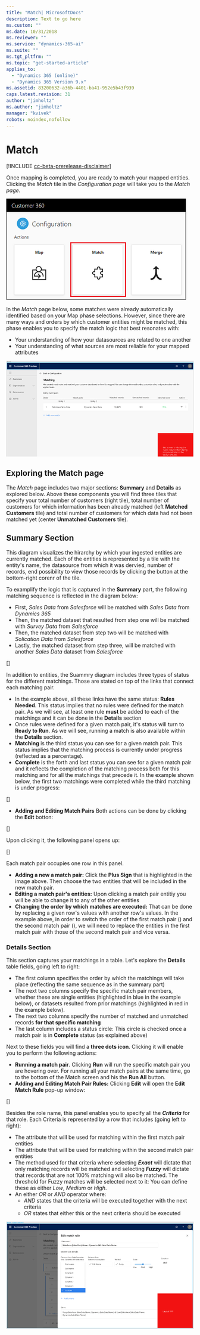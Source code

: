```yaml
---
title: "Match| MicrosoftDocs"
description: Text to go here
ms.custom: ""
ms.date: 10/31/2018
ms.reviewer: ""
ms.service: "dynamics-365-ai"
ms.suite: ""
ms.tgt_pltfrm: ""
ms.topic: "get-started-article"
applies_to: 
  - "Dynamics 365 (online)"
  - "Dynamics 365 Version 9.x"
ms.assetid: 83200632-a36b-4401-ba41-952e5b43f939
caps.latest.revision: 31
author: "jimholtz"
ms.author: "jimholtz"
manager: "kvivek"
robots: noindex,nofollow
---
```

# Match

[!INCLUDE [cc-beta-prerelease-disclaimer](../includes/cc-beta-prerelease-disclaimer.md)]

Once mapping is completed, you are ready to match your mapped entities. Clicking the *Match* tile in the *Configuration page* will take you to the *Match page*.

![match-tile.png](media/match-tile.png)

In the *Match* page below, some matches were already automatically identified based on your Map phase selections. However, since there are many ways and orders by which customer entities might be matched, this phase enables you to specify the match logic that best resonates with:
- Your understanding of how your datasources are related to one another
- Your understanding of what sources are most reliable for your mapped attributes

![match.png](media/match.png)

## Exploring the Match page
The *Match* page includes two major sections: **Summary** and **Details** as explored below. Above these components you will find three tiles that specify your total number of customers (right tile), total number of customers for which information has been already matched (left **Matched Customers** tile) and total number of customers for which data had not been matched yet (center **Unmatched Customers** tile).   

## Summary Section
This diagram visualizes the hirarchy by which your ingested entities are currently matched. Each of the entities is represented by a tile with the entity's name, the datasource from which it was dervied, number of records, end possibility to view those records by clicking the button at the bottom-right corenr of the tile.                                

To examplify the logic that is captured in the **Summary** part, the following matching sequence is reflected in the diagram below:
- First, *Sales Data* from *Salesforce* will be matched with *Sales Data* from *Dynamics 365*
- Then, the matched dataset that resulted from step one will be matched with *Survey Data* from *Salesforce*
- Then, the matched dataset from step two will be matched with *Solication Data* from *Salesforce*
- Lastly, the matched dataset from step three, will be matched with another *Sales Data* dataset from *Salesforce*
    
[]

In addition to entities, the Suammry diagram includes three types of status for the different matchings. Those are stated on top of the links that connect each matching pair. 
- In the example above, all these links have the same status: **Rules Needed**. This status implies that no rules were defined for the match pair. As we will see, at least one rule **must** be added to each of the matchings and it can be done in the **Details** section
- Once rules were defined for a given match pair, it's status will turn to **Ready to Run**. As we will see, running a match is also available within the **Details** section. 
- **Matching** is the third status you can see for a given match pair. This status implies that the matching process is currently under progress (reflected as a percentage).   
- **Complete** is the forth and last status you can see for a given match pair and it reflects the completion of the matching process both for this matching and for all the matchings that precede it. In the example shown below, the first two matchings were completed while the third matching is under progress:

[]

- **Adding and Editing Match Pairs**
Both actions can be done by clicking the **Edit** botton:

[]

Upon clicking it, the following panel opens up:

[]

Each match pair occupies one row in this panel. 
- **Adding a new a match pair:** Click the **Plus Sign** that is highlighted in the image above. Then choose the two entities that will be included in the new match pair. 
- **Editing a match pair's entities:** Upon clicking a match pair entitiy you will be able to change it to any of the other entities
- **Changing the order by which matches are executed:** That can be done by replacing a given row's values with another row's values. In the example above, in order to switch the order of the first match pair () and the second match pair (), we will need to replace the entities in the first match pair with those of the second match pair and vice versa. 

### Details Section
This section captures your matchings in a table. Let's explore the **Details** table fields, going left to right:
   - The first column specifies the order by which the matchings will take place (reflecting the same sequence as in the summary part)
   - The next two columns specify the specific match pair members, whether these are single entities (highlighted in blue in the example below), or datasets resulted from prior matchings (highlighted in red in the example below).
   - The next two columns specify the number of matched and unmatched records **for that specific matching** 
   - The last column includes a status circle: This circle is checked once a match pair is in **Complete** status (as explained above)

Next to these fields you will find a **three dots icon**. Clicking it will enable you to perform the following actions:
- **Running a match pair**. Clicking **Run** will run the specific match pair you are hovering over. For running all your match pairs at the same time, go to the bottom of the Match screen and his the **Run All** button.
- **Adding and Editing Match Pair Rules:** Clicking **Edit** will open the **Edit Match Rule** pop-up window:

[]

Besides the role name, this panel enables you to specify all the ***Criteria*** for that role. Each Criteria is represented by a row that includes (going left to right):
- The attribute that will be used for matching within the first match pair entities
- The attribute that will be used for matching within the second match pair entities
- The method used for that criteria where selecting ***Exact*** will dictate that only matching records will be matched and selecting ***Fuzzy*** will dictate that records that are not 100% matching will also be matched. The threshold for Fuzzy matches will be selected next to it: You can define these as either *Low*, *Medium* or *High*.
- An either *OR* or *AND* operator where:
  - *AND* states that the criteria will be executed together with the next criteria
  - *OR* states that either this or the next criteria should be executed

![match-edit-rule.png](media/match-edit-rule.png)
